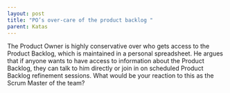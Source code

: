 ```yaml
---
layout: post
title: "PO’s over-care of the product backlog "
parent: Katas
---
```

The Product Owner is highly conservative over who gets access to the Product Backlog, which is maintained in a personal spreadsheet. He argues that if anyone wants to have access to information about the Product Backlog, they can talk to him directly or join in on scheduled Product Backlog refinement sessions. What would be your reaction to this as the Scrum Master of the team?
